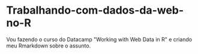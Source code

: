 # Trabalhando-com-dados-da-web-no-R
Vou fazendo o curso do Datacamp "Working with Web Data in R" e criando meu Rmarkdown sobre o assunto. 
